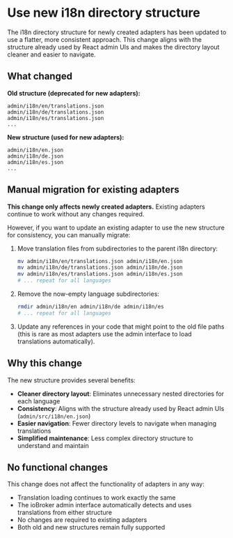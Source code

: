 # Use new i18n directory structure

The i18n directory structure for newly created adapters has been updated to use a flatter, more consistent approach. This change aligns with the structure already used by React admin UIs and makes the directory layout cleaner and easier to navigate.

## What changed

**Old structure (deprecated for new adapters):**
```
admin/i18n/en/translations.json
admin/i18n/de/translations.json
admin/i18n/es/translations.json
...
```

**New structure (used for new adapters):**
```
admin/i18n/en.json
admin/i18n/de.json
admin/i18n/es.json
...
```

## Manual migration for existing adapters

**This change only affects newly created adapters.** Existing adapters continue to work without any changes required.

However, if you want to update an existing adapter to use the new structure for consistency, you can manually migrate:

1. Move translation files from subdirectories to the parent i18n directory:
   ```bash
   mv admin/i18n/en/translations.json admin/i18n/en.json
   mv admin/i18n/de/translations.json admin/i18n/de.json
   mv admin/i18n/es/translations.json admin/i18n/es.json
   # ... repeat for all languages
   ```

2. Remove the now-empty language subdirectories:
   ```bash
   rmdir admin/i18n/en admin/i18n/de admin/i18n/es
   # ... repeat for all languages
   ```

3. Update any references in your code that might point to the old file paths (this is rare as most adapters use the admin interface to load translations automatically).

## Why this change

The new structure provides several benefits:

- **Cleaner directory layout**: Eliminates unnecessary nested directories for each language
- **Consistency**: Aligns with the structure already used by React admin UIs (`admin/src/i18n/en.json`)
- **Easier navigation**: Fewer directory levels to navigate when managing translations
- **Simplified maintenance**: Less complex directory structure to understand and maintain

## No functional changes

This change does not affect the functionality of adapters in any way:
- Translation loading continues to work exactly the same
- The ioBroker admin interface automatically detects and uses translations from either structure
- No changes are required to existing adapters
- Both old and new structures remain fully supported